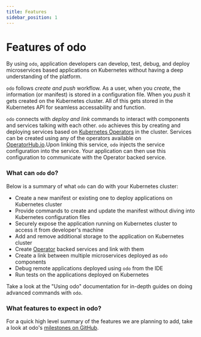 ```yaml
---
title: Features
sidebar_position: 1
---
```


# Features of odo

By using `odo`, application developers can develop, test, debug, and deploy microservices based applications on Kubernetes without having a deep understanding of the platform.

`odo` follows *create and push* workflow. As a user, when you *create*, the information (or manifest) is stored in a configuration file. When you *push* it gets created on the Kubernetes cluster. All of this gets stored in the Kubernetes API for seamless accessability and function.

`odo` connects with *deploy and link* commands to interact with components and services talking with each other. `odo` achieves this by creating and deploying services based on [Kubernetes Operators](https://github.com/operator-framework/) in the cluster. Services can be created using any of the operators available on [OperatorHub.io](https://operatorhub.io).Upon linking this service, `odo` injects the service configuration into the service. Your application can then use this configuration to communicate with the Operator backed service.


### What can `odo` do?

Below is a summary of what `odo` can do with your Kubernetes cluster:

* Create a new manifest or existing one to deploy applications on Kubernetes cluster
* Provide commands to create and update the manifest without diving into Kubernetes configuration files
* Securely expose the application running on Kubernetes cluster to access it from developer's machine
* Add and remove additional storage to the application on Kubernetes cluster
* Create [Operator](https://github.com/operator-framework/) backed services and link with them
* Create a link between multiple microservices deployed as `odo` components
* Debug remote applications deployed using `odo` from the IDE
* Run tests on the applications deployed on Kubernetes

Take a look at the "Using odo" documentation for in-depth guides on doing advanced commands with `odo`.

### What features to expect in odo?

For a quick high level summary of the features we are planning to add, take a look at odo's [milestones on GitHub](https://github.com/redhat-developer/odo/milestones).
